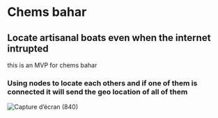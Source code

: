 # Chems bahar

## Locate artisanal boats even when the internet intrupted
this is an MVP for chems bahar

### Using nodes to locate each others and if one of them is connected it will send the geo location of all of them

![Capture d’écran (840)](https://user-images.githubusercontent.com/77829205/143723863-115d4f96-86f7-4e1d-93f2-15bd108debe4.png)
